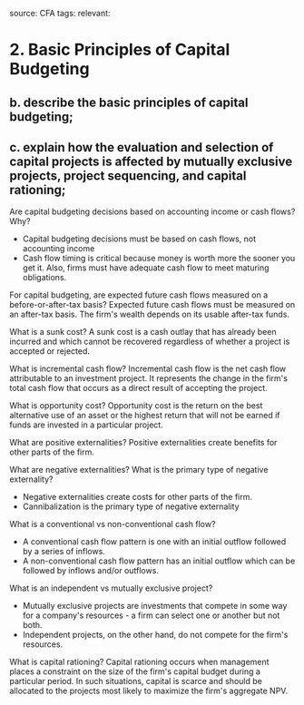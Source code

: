source: CFA
tags:
relevant:

# 2. Basic Principles of Capital Budgeting

## b. describe the basic principles of capital budgeting;
## c. explain how the evaluation and selection of capital projects is affected by mutually exclusive projects, project sequencing, and capital rationing;

Are capital budgeting decisions based on accounting income or cash flows? Why?
- Capital budgeting decisions must be based on cash flows, not accounting income
- Cash flow timing is critical because money is worth more the sooner you get it. Also, firms must have adequate cash flow to meet maturing obligations.

For capital budgeting, are expected future cash flows measured on a before-or-after-tax basis?
Expected future cash flows must be measured on an after-tax basis. The firm's wealth depends on its usable after-tax funds.

What is a sunk cost?
A sunk cost is a cash outlay that has already been incurred and which cannot be recovered regardless of whether a project is accepted or rejected.

What is incremental cash flow?
Incremental cash flow is the net cash flow attributable to an investment project. It represents the change in the firm's total cash flow that occurs as a direct result of accepting the project.

What is opportunity cost?
Opportunity cost is the return on the best alternative use of an asset or the highest return that will not be earned if funds are invested in a particular project. 

What are positive externalities?
Positive externalities create benefits for other parts of the firm.

What are negative externalities? What is the primary type of negative externality?
- Negative externalities create costs for other parts of the firm. 
- Cannibalization is the primary type of negative externality

What is a conventional vs non-conventional cash flow?
- A conventional cash flow pattern is one with an initial outflow followed by a series of inflows.
- A non-conventional cash flow pattern has an initial outflow which can be followed by inflows and/or outflows.

What is an independent vs mutually exclusive project?
- Mutually exclusive projects are investments that compete in some way for a company's resources - a firm can select one or another but not both. 
- Independent projects, on the other hand, do not compete for the firm's resources.

What is capital rationing?
Capital rationing occurs when management places a constraint on the size of the firm's capital budget during a particular period. In such situations, capital is scarce and should be allocated to the projects most likely to maximize the firm's aggregate NPV.

